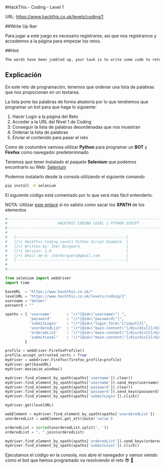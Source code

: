 #HackThis - Coding -  Level 1

URL:      https://www.hackthis.co.uk/levels/coding/1

##Write Up Iker

Para jugar a este juego es necesario registrarse, así que nos registramos y accedemos a la página para empezar los retos.

##Hint

```html
The words have been jumbled up, your task is to write some code to return them to alphabetical order. Then submit your answer in the same format, for example: ant, badger, cattle, zebra. You have 5 seconds to complete the mission.
```

## Explicación

En este reto de programación, tenemos que ordenar una lista de palabras que nos propocionan en un textarea. 

La lista pone las palabras de forma aleatoria por lo que tendremos que programar un bot para que haga lo siguiente:

1. Hacer Login a la página del Reto
2. Acceder a la URL del Nivel 1 de Coding
3. Conseguir la lista de palabras desordenadas que nos muestran
4. Ordenar la lista de palabras
5. Enviar el contenido para pasar el reto

Como de costumbre vamosa utilizar **Python** para programar un **BOT** y **Firefox** como navegador predeterminado

Tenemos que tener instalado el paquete **Selenium** que podemos encontrarlo su Web: [Selenium](https://pypi.python.org/pypi/selenium)

Podemos instalarlo desde la consola utilizando el siguiente comando

```bash
pip install -U selenium
```

El siguiente código está comentado por lo que será más fácil entenderlo. 

NOTA: Utilizar [este enlace](http://www.abodeqa.com/2012/10/07/using-firebug-in-selenium-webdriver-to-find-xpath-and-css-selector/) si no sabéis como sacar los **XPATH** de los elementos 

```python
#---------------------------------------------------------------------------------------
#						HACKTHIS CODING LEVEL 1 PYTHON SCRIPT
#---------------------------------------------------------------------------------------
#
#	|--------------------------------------------------|
#	|[+] HackThis Coding Level1 Python Script Example  |
#	|[+] Written by: Iker Burguera                     |
#	|[+] Version: 1.0                                  |
#	|[+] Email me @: ikerburguera@gmail.com            |
#	|--------------------------------------------------|
# 
#---------------------------------------------------------------------------------------

from selenium import webdriver
import time

baseURL  = "https://www.hackthis.co.uk/"																	# Pagina web Login retos HackThis
levelURL = "https://www.hackthis.co.uk/levels/coding/1"														# Pagina web Nivel Coding 1
username = "delmer"																							# Nuestro usuario
password = "" 																								# Poner la contraseña del reto

xpaths = { 'username' 		: "//*[@id=\"username\"] ",     												# XPath del Campo de Email
           'password' 		: "//*[@id=\"password\"]",	  													# XPath del Campo de Contrasena	
           'submitLogin' 	: "//*[@id=\"login_form\"]/input[3]",       									# XPath del Boton de Submit Login
           'unorderedList'	: "//*[@id=\"main-content\"]/div/div[2]/div[2]/form/fieldset/textarea[1]",      # XPath del textarea con lista DESORDENADA 
           'orderedList'	: "//*[@id=\"main-content\"]/div/div[2]/div[2]/form/fieldset/textarea[2]",      # XPath del textarea con lista ORDENADA
           'submitLevel'    : "//*[@id=\"main-content\"]/div/div[2]/div[2]/form/fieldset/input"				# Xpath del Boton de Submit Nivel
         }

profile = webdriver.FirefoxProfile()												# Creamos el WebDriver con Firebox 
profile.accept_untrusted_certs = True												# Aceptamos certificados desconocidos. Selenium da un error si no lo haces
mydriver = webdriver.Firefox(firefox_profile=profile)								# Cargamos el perfil que hemos creado a nuestro webdriver
mydriver.get(baseURL)																# Asignamos el URL al webDriver para que pueda trabajar con ello
mydriver.maximize_window()															# Ponemos la ventana a maxima resolucion

mydriver.find_element_by_xpath(xpaths['username']).clear()							# Limpiamos el campo de Email si tenemos puesto el Remember me
mydriver.find_element_by_xpath(xpaths['username']).send_keys(username)				# Mandamos el dato Email
mydriver.find_element_by_xpath(xpaths['password']).clear()							# Limpiamos el campo de Password si tenemos puesto el Remember me
mydriver.find_element_by_xpath(xpaths['password']).send_keys(password)				# Mandamos el dato Password
mydriver.find_element_by_xpath(xpaths['submitLogin']).click()						# Hacemos click en el boton

mydriver.get(levelURL)																# Accedemos a la URL del Nivel Coding 1

webElement = mydriver.find_element_by_xpath(xpaths['unorderedList'])				# Obtenemos el WebElement que contiene las palabras
unorderedList = webElement.get_attribute('value')									# Obtenemos los valores de ese Web Element

orderedList = sorted(unorderedList.split(', '))										# Separamos la lista por ESPACIOS y COMAS para luego ordenarla correctamente
orderedList = ", ".join(orderedList)												# Juntamos la lista ordenada en el formato que nos indica el reto con espacio y comas-> "Then submit your answer in the same format, for example: ant, badger, cattle, zebra"

mydriver.find_element_by_xpath(xpaths['orderedList']).send_keys(orderedList)		# Introducimos el valor en el campo de listaOrdenada
mydriver.find_element_by_xpath(xpaths['submitLevel']).click()						# Hacemos click en el boton para enviarlo y pasar la prueba
```

Ejecutamos el código en la consola, nos abre el navegador y vamos viendo como el bot que hemos programado va resolviendo el reto :sunglasses: :beers:
